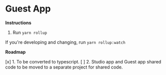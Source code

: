 # Guest App

**Instructions**

1. Run `yarn rollup` 

If you're developing and changing, run `yarn rollup:watch`

**Roadmap**

[x] 1. To be converted to typescript.
[ ] 2. Studio app and Guest app shared code to be moved to a separate project for shared code.
